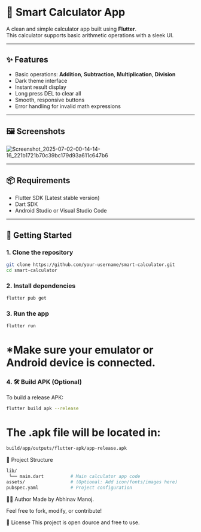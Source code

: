 # 📱 Smart Calculator App

A clean and simple calculator app built using **Flutter**.  
This calculator supports basic arithmetic operations with a sleek UI.

---

## ✨ Features

- Basic operations: **Addition**, **Subtraction**, **Multiplication**, **Division**
- Dark theme interface
- Instant result display
- Long press DEL to clear all
- Smooth, responsive buttons
- Error handling for invalid math expressions

---

## 🖼️ Screenshots

![Screenshot_2025-07-02-00-14-14-16_221b1721b70c39bc179d93a611c647b6](https://github.com/user-attachments/assets/45efa815-bf0b-4f09-afa7-3c836f287e7e)

---

## 📦 Requirements

- Flutter SDK (Latest stable version)
- Dart SDK
- Android Studio or Visual Studio Code

---

## 🚀 Getting Started

### 1. Clone the repository

```bash
git clone https://github.com/your-username/smart-calculator.git
cd smart-calculator
```

### 2. Install dependencies

```bash
flutter pub get
```

### 3. Run the app

```bash
flutter run
```

# *Make sure your emulator or Android device is connected.

### 4. 🛠 Build APK (Optional)

To build a release APK:

```bash
flutter build apk --release
```

# The .apk file will be located in:

```bash
build/app/outputs/flutter-apk/app-release.apk
```

📁 Project Structure

```bash
lib/
 └── main.dart          # Main calculator app code
assets/                 # (Optional: Add icon/fonts/images here)
pubspec.yaml            # Project configuration
```

👨‍💻 Author
Made by Abhinav Manoj.

Feel free to fork, modify, or contribute!

📄 License
This project is open dource and free to use.
